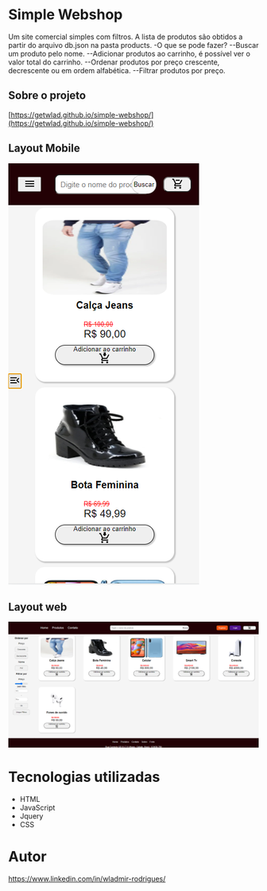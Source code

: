 # Simple Webshop
Um site comercial simples com filtros.
A lista de produtos são obtidos a partir do arquivo db.json na pasta products.
-O que se pode fazer?
--Buscar um produto pelo nome.
--Adicionar produtos ao carrinho, é possível ver o valor total do carrinho.
--Ordenar produtos por preço crescente, decrescente ou em ordem alfabética.
--Filtrar produtos por preço.
## Sobre o projeto
[https://getwlad.github.io/simple-webshop/](https://getwlad.github.io/simple-webshop/)

## Layout Mobile
![Web 2](https://github.com/getwlad/assets/blob/main/simpleWebshop2.png)

## Layout web
![Web 1](https://github.com/getwlad/assets/blob/main/simpleWebshop1.png)

# Tecnologias utilizadas
- HTML
- JavaScript
- Jquery
- CSS


# Autor
https://www.linkedin.com/in/wladmir-rodrigues/
